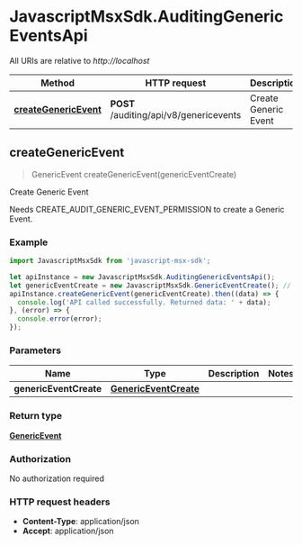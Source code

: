 # JavascriptMsxSdk.AuditingGenericEventsApi

All URIs are relative to *http://localhost*

Method | HTTP request | Description
------------- | ------------- | -------------
[**createGenericEvent**](AuditingGenericEventsApi.md#createGenericEvent) | **POST** /auditing/api/v8/genericevents | Create Generic Event



## createGenericEvent

> GenericEvent createGenericEvent(genericEventCreate)

Create Generic Event

Needs CREATE_AUDIT_GENERIC_EVENT_PERMISSION to create a Generic Event.

### Example

```javascript
import JavascriptMsxSdk from 'javascript-msx-sdk';

let apiInstance = new JavascriptMsxSdk.AuditingGenericEventsApi();
let genericEventCreate = new JavascriptMsxSdk.GenericEventCreate(); // GenericEventCreate | 
apiInstance.createGenericEvent(genericEventCreate).then((data) => {
  console.log('API called successfully. Returned data: ' + data);
}, (error) => {
  console.error(error);
});

```

### Parameters


Name | Type | Description  | Notes
------------- | ------------- | ------------- | -------------
 **genericEventCreate** | [**GenericEventCreate**](GenericEventCreate.md)|  | 

### Return type

[**GenericEvent**](GenericEvent.md)

### Authorization

No authorization required

### HTTP request headers

- **Content-Type**: application/json
- **Accept**: application/json

